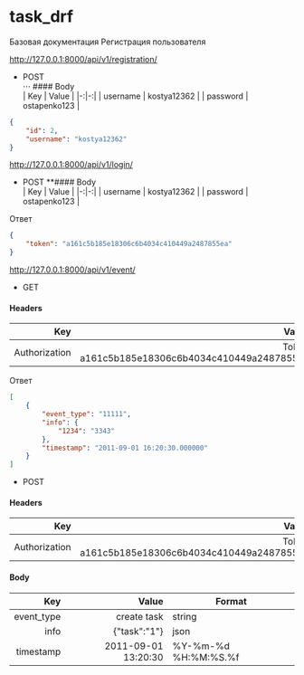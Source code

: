 # task_drf
Базовая документация
Регистрация пользователя

http://127.0.0.1:8000/api/v1/registration/ </br>
* POST <br/>
⋅⋅⋅ #### Body <br/>
| Key | Value |
|-:|-:|
| username | kostya12362 |
| password | ostapenko123 |
```json
{
    "id": 2,
    "username": "kostya12362"
}
```


http://127.0.0.1:8000/api/v1/login/ <br/>
* POST
**#### Body <br/>
| Key | Value |
|-:|-:|
| username | kostya12362 |
| password | ostapenko123 |

Ответ
```json
{
    "token": "a161c5b185e18306c6b4034c410449a2487855ea"
}
```


http://127.0.0.1:8000/api/v1/event/ <br/>
* GET <br/>
#### Headers <br/>
| Key | Value |
|-:|-:|
| Authorization | Token a161c5b185e18306c6b4034c410449a2487855ea |

Ответ <br/>
```json
[
    {
        "event_type": "11111",
        "info": {
            "1234": "3343"
        },
        "timestamp": "2011-09-01 16:20:30.000000"
    }
]
```

* POST <br/>
#### Headers <br/>
| Key | Value |
|-:|-:|
| Authorization | Token a161c5b185e18306c6b4034c410449a2487855ea |

#### Body <br/>
| Key | Value | Format |
|-:|-:|-|
| event_type | create task | string |
| info | {"task":"1"} | json |
| timestamp | 2011-09-01 13:20:30 | %Y-%m-%d %H:%M:%S.%f |


